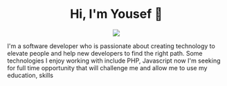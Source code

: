 
<h1 align="center">Hi, I'm Yousef 👋</h1>
<p align="center">
    <a href="https://www.linkedin.com/in/yousef-mohamed-badr/"><img src="https://img.shields.io/badge/linkedin-%230177B5?style=flat&logo=linkedin&logoColor=white"/></a>

  </p>
  
<!--   <img src="my_cartonize_pic.jpeg" align="right" width="25%"/> -->

I'm a software developer who is passionate about creating technology to elevate people and help new developers to find the right path. Some technologies I enjoy working with include PHP, Javascript
now I'm seeking for full time opportunity that will
challenge me and allow me to use my education, skills

